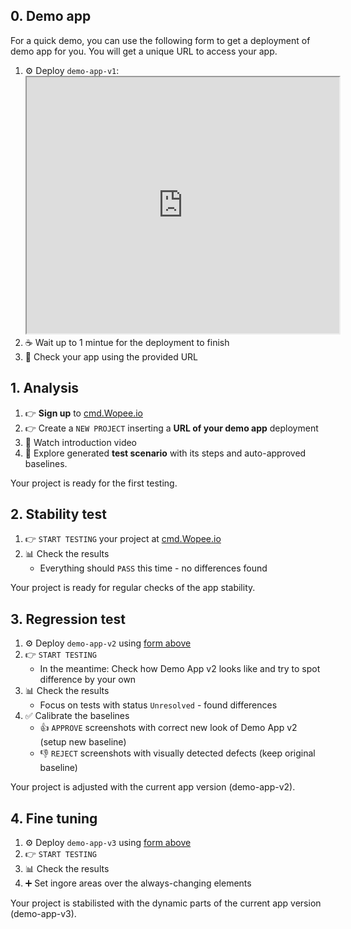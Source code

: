 <!-- # Try Wopee.io -->

## 0. Demo app

For a quick demo, you can use the following form to get a deployment of demo app for you. You will get a unique URL to access your app.

1. ⚙️ Deploy `demo-app-v1`:
   <iframe src="https://hub.wopee.io/form/get-demo-app" width="500px" height="410px"></iframe>
2. ☕️ Wait up to 1 mintue for the deployment to finish
3. 🚀 Check your app using the provided URL

## 1. Analysis

1. 👉 **Sign up** to [cmd.Wopee.io](https://cmd.wopee.io)
2. 👉 Create a `NEW PROJECT` inserting a **URL of your demo app** deployment
3. 🍿 Watch introduction video
4. 👀 Explore generated **test scenario** with its steps and auto-approved baselines.

Your project is ready for the first testing.

## 2. Stability test

1. 👉 `START TESTING` your project at [cmd.Wopee.io](https://cmd.wopee.io)
2. 📊 Check the results
   - Everything should `PASS` this time - no differences found

Your project is ready for regular checks of the app stability.

## 3. Regression test

1. ⚙️ Deploy `demo-app-v2` using [form above](https://try.wopee.io)
2. 👉 `START TESTING`
   - In the meantime: Check how Demo App v2 looks like and try to spot difference by your own
3. 📊 Check the results
   - Focus on tests with status `Unresolved` - found differences
4. ✅ Calibrate the baselines
   - 👍 `APPROVE` screenshots with correct new look of Demo App v2 (setup new baseline)
   - 👎 `REJECT` screenshots with visually detected defects (keep original baseline)

Your project is adjusted with the current app version (demo-app-v2).

## 4. Fine tuning

1. ⚙️ Deploy `demo-app-v3` using [form above](https://try.wopee.io)
2. 👉 `START TESTING`
3. 📊 Check the results
4. ➕ Set ingore areas over the always-changing elements

Your project is stabilisted with the dynamic parts of the current app version (demo-app-v3).
